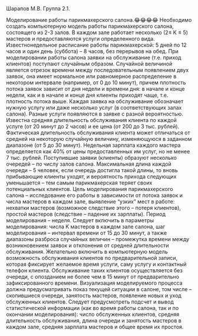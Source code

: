 Шарапов М.В. Группа 2.1.


Моделирование работы парикмахерского салона.😂😂😂😂
Необходимо создать компьютерную модель работы парикмахерского салона, состоящего из 2-3 залов. В каждом зале работает несколько (2≤ K ≤ 5) 
мастеров и предоставляются услуги определенного вида. Известнонедельное расписание работы парикмахерской: 5 дней по 12 часов и один день (суббота) – 8 часов,
без перерывов на обед. При моделировании работы салона заявки на обслуживание (т.е. приход клиентов) поступают случайным образом. Случайной величиной является отрезок времени между
последовательным появлением двух заявок, она имеет нормальное или равномерное распределение в некотором интервале (например, от 0 до 10 минут),
причем плотность потока заявок зависит от дня недели и времени дня: в начале и конце недели, как и в начале и конце дня клиенты приходят чаще, т.е. плотность
потока выше.
Каждая заявка на обслуживание обозначает нужную услугу или даже
несколько услуг (в соответствующих залах салона). Разные услуги появляются в
заявке с разной вероятностью. Известна средняя длительность обслуживания
клиента по каждой услуге (от 20 минут до 2 часов) и ее цена (от 200 до 3 тыс.
рублей). Фактическая длительность
обслуживания клиента может отличаться от средней на некоторую
случайную величину, изменяющуюся в заданном диапазоне (от 5 до 30 минут).
Недельная зарплата каждого мастера определяется как 40% от цены
предоставленных им услуг, но не менее 7 тыс. рублей.
Поступившие заявки (клиенты) образуют несколько очередей –
по числу залов салона. Максимальная длина каждой очереди – 5 человек, если
очередь достигла такой длины, то вновь прибывающие клиенты уходят, и
вероятность прихода следующих уменьшается – тем самым парикмахерская
теряет своих потенциальных клиентов.
Цель моделирования парикмахерского салона – исследование его работы в
зависимости от потока заявок и числа мастеров в каждом зале, выявление
“узких” мест в работе: нехватки мастеров (возможное следствие этого – потеря
клиентов), простой мастеров (следствие – падение их зарплаты). Период
моделирования – неделя. Следует включить в параметры моделирования: числа
K мастеров в каждом зале салона, шаг моделирования – интервал времени от 15
до 30 минут, а также диапазоны разброса случайных величин – промежутка
времени между возникновением заявок и отклонения от средней длительности
обслуживания.
Желательно включить в компьютерную модель возможность
обслуживания клиентов по предварительной записи,
которая фиксирует желаемое время услуги, саму услугу и контактный телефон
клиента. Обслуживание таких клиентов осуществляется без очереди, с
опозданием не более чем в 15 минут от предварительно зафиксированного
времени.
Визуализация моделируемого процесса должна предусматривать показ
текущей ситуации в салоне, том числе – скопившиеся очереди, занятость
мастеров, появление новых и уход обслуженных клиентов. Следует
предусмотреть подсчет и вывод статистической информации (как во время
работы салона, так и по окончании моделирования): число обслуженных
клиентов, средняя длительность обслуживания, длина очереди и занятость
мастеров в каждом зале, средняя зарплата мастеров и общее время их простоя.
